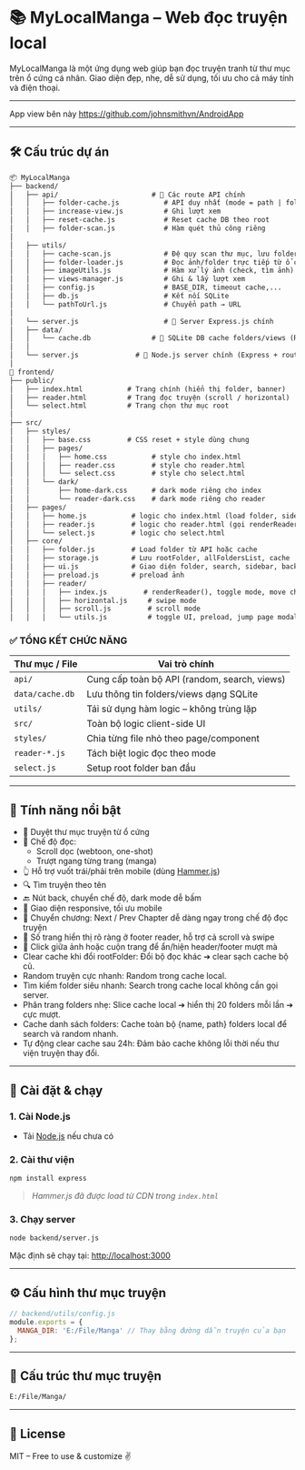 # 📚 MyLocalManga – Web đọc truyện local

MyLocalManga là một ứng dụng web giúp bạn đọc truyện tranh từ thư mục trên ổ cứng cá nhân. Giao diện đẹp, nhẹ, dễ sử dụng, tối ưu cho cả máy tính và điện thoại.

---
App view bên này
https://github.com/johnsmithvn/AndroidApp

---
## 🛠️ Cấu trúc dự án

```txt
📦 MyLocalManga
├── backend/
│   ├── api/                       # 📡 Các route API chính
│   │   ├── folder-cache.js           # API duy nhất (mode = path | folders | random | top | search)
│   │   ├── increase-view.js          # Ghi lượt xem
│   │   ├── reset-cache.js            # Reset cache DB theo root
│   │   ├── folder-scan.js            # Hàm quét thủ công riêng
│
│   ├── utils/
│   │   ├── cache-scan.js             # Đệ quy scan thư mục, lưu folder vào DB
│   │   ├── folder-loader.js          # Đọc ảnh/folder trực tiếp từ ổ cứng
│   │   ├── imageUtils.js             # Hàm xử lý ảnh (check, tìm ảnh)
│   │   ├── views-manager.js          # Ghi & lấy lượt xem
│   │   ├── config.js                 # BASE_DIR, timeout cache,...
│   │   ├── db.js                     # Kết nối SQLite
│   │   └── pathToUrl.js              # Chuyển path → URL
│
│   └── server.js                     # 🎯 Server Express.js chính
│   ├── data/
│   │   └── cache.db               # 🔸 SQLite DB cache folders/views (RAM + ổ cứng)
│   │   
│   └── server.js              # 🎯 Node.js server chính (Express + router)
│
📁 frontend/
├── public/
│   ├── index.html           # Trang chính (hiển thị folder, banner)
│   ├── reader.html          # Trang đọc truyện (scroll / horizontal)
│   └── select.html          # Trang chọn thư mục root
│
├── src/
│   ├── styles/
│   │   ├── base.css         # CSS reset + style dùng chung
│   │   ├── pages/
│   │   │   ├── home.css           # style cho index.html
│   │   │   ├── reader.css         # style cho reader.html
│   │   │   └── select.css         # style cho select.html
│   │   └── dark/
│   │       ├── home-dark.css      # dark mode riêng cho index
│   │       └── reader-dark.css    # dark mode riêng cho reader
│   ├── pages/
│   │   ├── home.js           # logic cho index.html (load folder, sidebar, banner...)
│   │   ├── reader.js         # logic cho reader.html (gọi renderReader)
│   │   └── select.js         # logic cho select.html
│   ├── core/
│   │   ├── folder.js         # Load folder từ API hoặc cache
│   │   ├── storage.js        # Lưu rootFolder, allFoldersList, cache
│   │   ├── ui.js             # Giao diện folder, search, sidebar, back
│   │   ├── preload.js        # preload ảnh
│   │   ├── reader/
│   │   │   ├── index.js         # renderReader(), toggle mode, move chapter
│   │   │   ├── horizontal.js     # swipe mode
│   │   │   ├── scroll.js         # scroll mode
│   │   │   └── utils.js          # toggle UI, preload, jump page modal

```
### ✅ TỔNG KẾT CHỨC NĂNG

| Thư mục / File     | Vai trò chính                                |
|--------------------|-----------------------------------------------|
| `api/`             | Cung cấp toàn bộ API (random, search, views) |
| `data/cache.db`    | Lưu thông tin folders/views dạng SQLite      |
| `utils/`           | Tái sử dụng hàm logic – không trùng lặp      |
| `src/`             | Toàn bộ logic client-side UI                 |
| `styles/`          | Chia từng file nhỏ theo page/component       |
| `reader-*.js`      | Tách biệt logic đọc theo mode                |
| `select.js`        | Setup root folder ban đầu                    |
---
## 🚀 Tính năng nổi bật

- 📂 Duyệt thư mục truyện từ ổ cứng
- 📖 Chế độ đọc:
  - Scroll dọc (webtoon, one-shot)
  - Trượt ngang từng trang (manga)
- 👆 Hỗ trợ vuốt trái/phải trên mobile (dùng [Hammer.js](https://hammerjs.github.io))
- 🔍 Tìm truyện theo tên
- 🔙 Nút back, chuyển chế độ, dark mode dễ bấm
- 📱 Giao diện responsive, tối ưu mobile
- 🔁 Chuyển chương: Next / Prev Chapter dễ dàng ngay trong chế độ đọc truyện
- 📄 Số trang hiển thị rõ ràng ở footer reader, hỗ trợ cả scroll và swipe
- 🎯 Click giữa ảnh hoặc cuộn trang để ẩn/hiện header/footer mượt mà
- Clear cache khi đổi rootFolder: Đổi bộ đọc khác ➔ clear sạch cache bộ cũ.
- Random truyện cực nhanh: Random trong cache local.
- Tìm kiếm folder siêu nhanh: Search trong cache local không cần gọi server.
- Phân trang folders nhẹ: Slice cache local ➔ hiển thị 20 folders mỗi lần ➔ cực mượt.
- Cache danh sách folders: Cache toàn bộ {name, path} folders local để search và random nhanh.
- Tự động clear cache sau 24h: Đảm bảo cache không lỗi thời nếu thư viện truyện thay đổi.





---

## 🔧 Cài đặt & chạy

### 1. Cài Node.js

- Tải [Node.js](https://nodejs.org/en) nếu chưa có

### 2. Cài thư viện

```bash
npm install express
```

> *Hammer.js đã được load từ CDN trong `index.html`*

### 3. Chạy server

```bash
node backend/server.js
```

Mặc định sẽ chạy tại: [http://localhost:3000](http://localhost:3000)

---

## ⚙️ Cấu hình thư mục truyện

```js
// backend/utils/config.js
module.exports = {
  MANGA_DIR: 'E:/File/Manga' // Thay bằng đường dẫn truyện của bạn
};
```

---

## 📸 Cấu trúc thư mục truyện

```txt
E:/File/Manga/
```

---

## 📜 License

MIT – Free to use & customize ✌️